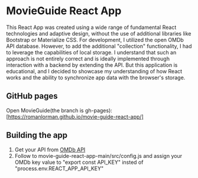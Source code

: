 # MovieGuide React App

This React App was created using a wide range of fundamental React technologies and adaptive design, without the use of additional libraries like Bootstrap or Materialize CSS. For development, I utilized the open OMDb API database. However, to add the additional "collection" functionality, I had to leverage the capabilities of local storage. I understand that such an approach is not entirely correct and is ideally implemented through interaction with a backend by extending the API. But this application is educational, and I decided to showcase my understanding of how React works and the ability to synchronize app data with the browser's storage.

## GitHub pages 
Open MovieGuide(the branch is gh-pages): [https://romanlorman.github.io/movie-guide-react-app/]

## Building the app
  1. Get your API from [OMDb API](https://www.omdbapi.com/)
  2. Follow to movie-guide-react-app-main/src/config.js and assign your OMDb key value to "export const API_KEY" insted of "process.env.REACT_APP_API_KEY"
     
